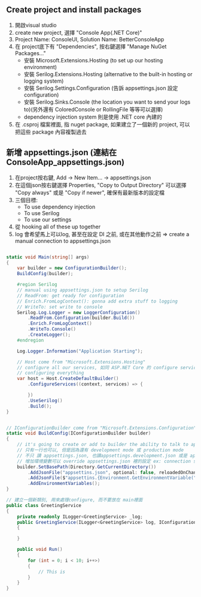## Create project and install packages 

1. 開啟visual studio
2. create new project, 選擇 "Console App(.NET Core)"
3. Project Name: ConsoleUI, Solution Name: BetterConsoleApp
4. 在 project底下有 "Dependencies", 按右鍵選擇 "Manage NuGet Packages..."
    * 安裝 Microsoft.Extensions.Hosting (to set up our hosting environment)
    * 安裝 Serilog.Extensions.Hosting (alternative to the built-in hosting or logging system)
    * 安裝 Serilog.Settings.Configuration (告訴 appsettings.json 設定 configuration)
    * 安裝 Serilog.Sinks.Console (the location you want to send your logs to)(另外還有 ColoredConsole or RollingFile 等等可以選擇)
    * dependency injection system 則是使用 .NET core 內建的
5. 在 .csproj 檔案裡面, <ItemGroup> <PackageReference> 指 nuget package, 如果建立了一個新的 project, 可以把這些 package 內容複製過去

## 新增 appsettings.json (連結在 ConsoleApp_appsettings.json)

1. 在project按右鍵, Add -> New Item... -> appsettings.json
2. 在這個json按右鍵選擇 Properties, "Copy to Output Directory" 可以選擇 "Copy always" 或是 "Copy if newer", 確保有最新版本的設定檔
3. 三個目標: 
    * To use dependency injection
    * To use Serilog
    * To use our settings
4. 從 hooking all of these up together
5. log 會希望馬上可以log, 甚至在設定 DI 之前, 或在其他動作之前
=> create a manual connection to appsettings.json


```csharp

static void Main(string[] args)
{
    var builder = new ConfigurationBuilder();
    BuildConfig(builder);

    #region Serilog
    // manual using appsettings.json to setup Serilog
    // ReadFrom: get ready for configuration
    // Enrich.FromLogContext(): gonna add extra stuff to logging
    // WriteTo: set write to console
    Serilog.Log.Logger = new LoggerConfiguration()
        .ReadFrom.Configuration(builder.Build())
        .Enrich.FromLogContext()
        .WriteTo.Console()
        .CreateLogger();
    #endregion

    Log.Logger.Information("Application Starting");

    // Host come from "Microsoft.Extensions.Hosting"
    // configure all our services, 如同 ASP.NET Core 的 configure services section
    // configuring everything
    var host = Host.CreateDefaultBuilder()
        .ConfigureServices((context, services) => {

        })
        .UseSerilog()
        .Build();
}


// IConfigurationBuilder come from "Microsoft.Extensions.Configuration"
static void BuildConfig(IConfigurationBuilder builder)
{
    // it's going to create or add to builder the ability to talk to appsettings.json
    // 只有一行也可以, 但是因為還有 development mode 或 production mode
    // 不只 讀 appsettings.json, 也讀appsettings.development.json 或是 appsettings.production.json, 可以 override appsettings.json
    // 增加環境變數可以 override appsettings.json 裡的設定 ex: connection string
    builder.SetBasePath(Directory.GetCurrentDirectory())
        .AddJsonFile("appsettins.json", optional: false, reloadedOnChange: true)
        .AddJsonFile($"appsettins.{Environment.GetEnvironmentVariable("ASPNETCORE_ENVIRONMENT") ?? "Production"}.json", optional: true)
        .AddEnvironmentVariables();
}

```

```csharp
// 建立一個新類別, 用來處理configure, 而不要放在 main裡面
public class GreetingService
{
    private readonly ILogger<GreetingService> _log;
    public GreetingService(ILogger<GreetingService> log, IConfiguration config)
    {

    }

    public void Run()
    {
        for (int = 0; i < 10; i++>)
        {
            // This is 
        }
    }
}
```



